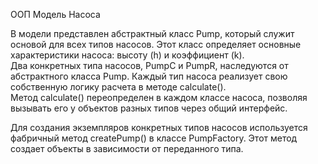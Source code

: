 ООП Модель Насоса    
  
В модели представлен абстрактный класс Pump, который служит основой для всех типов насосов. Этот класс определяет основные характеристики насоса: высоту (h) и коэффициент (k).    
Два конкретных типа насосов, PumpC и PumpR, наследуются от абстрактного класса Pump. Каждый тип насоса реализует свою собственную логику расчета в методе calculate().       
Метод calculate() переопределен в каждом классе насоса, позволяя вызывать его у объектов разных типов через общий интерфейс.    
  
Для создания экземпляров конкретных типов насосов используется фабричный метод createPump() в классе PumpFactory. Этот метод создает объекты в зависимости от переданного типа.    